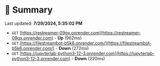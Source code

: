 # 📖 Summary
Last updated: **7/29/2024, 5:35:02 PM**

- `GET` [https://restreamer-09gx.onrender.com](https://restreamer-09gx.onrender.com) - **Up** (962ms)
- `GET` [https://filestreambot-b5k6.onrender.com/](https://filestreambot-b5k6.onrender.com/) - **Down** (272ms)
- `GET` [https://jupyterlab-python3-12-3.onrender.com](https://jupyterlab-python3-12-3.onrender.com) - **Down** (220ms)
